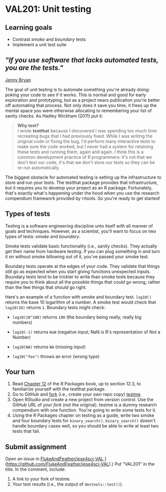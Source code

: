 # VAL201: Unit testing

## Learning goals

-   Contrast *smoke* and *boundary* tests
-   Implement a unit test suite

## *"If you use software that lacks automated tests, you are the tests."*

[Jenny Bryan](https://twitter.com/jennybryan/status/1043307291909316609)

The goal of unit testing is to automate something you're already doing: poking your code to see if it works. This is normal and good for early exploration and prototyping, but as a project nears publication you're better off automating that process. Not only does it save you time, it frees up the mental space you were otherwise allocating to remembering your list of sanity checks. As Hadley Wickham (2011) put it:

> **Why test?**\
> I wrote **testthat** because I discovered I was spending too much time recreating bugs that I had previously fixed. While I was writing the original code or fixing the bug, I'd perform many interactive tests to make sure the code worked, but I never had a system for retaining these tests and running them, again and again. I think this is a common development practice of R programmers: it's not that we don't test our code, it's that we don't store our tests so they can be re-run automatically.

The biggest obstacle for automated testing is setting up the infrastructure to store and run your tests. The testthat package provides that infrastructure, but it requires you to develop your project as an R package. Fortunately, that's exactly what's happening under the hood when you use the research compendium framework provided by rrtools. So you're ready to get started!

## Types of tests

Testing is a software engineering discipline unto itself with all manner of goals and techniques. However, as a scientist, you'll want to focus on two types of tests: *smoke* and *boundary*.

Smoke tests validate basic functionality (i.e., sanity checks). They actually get their name from hardware testing. If you can plug something in and turn it on without smoke billowing out of it, you've passed your smoke test.

Boundary tests operate at the edges of your code. They validate that things still go as expected when you start giving functions unexpected inputs. Boundary tests tend to be trickier to write than smoke tests because they require you to think about all the possible things that *could* go wrong, rather than the few things that *should* go right.

Here's an example of a function with smoke and boundary test. `log10()` returns the base 10 logarithm of a number. A smoke test would check that `log10(10)` returns `1`. Boundary tests might check:

-   `log10(10^100)` returns `100` (the boundary being really, really big numbers)

-   `log10(-1)` returns `NaN` (negative input; NaN is R's representation of Not a Number)

-   `log10(NA)` returns `NA` (missing input)

-   `log10("foo")` throws an error (wrong type)

## Your turn

1.  Read [Chapter 12](https://r-pkgs.org/tests.html) of the R Packages book, up to section 12.3, to familiarize yourself with the testthat package.
2.  Go to GitHub and [fork](https://docs.github.com/en/get-started/quickstart/fork-a-repo) (i.e., create your own repo copy) [testme](https://github.com/FlukeAndFeather/testme).
3.  Open RStudio and create a new project from version control. Use the GitHub URL of *your fork* (not the original). testme is a dummy research compendium with one function. You're going to write some tests for it.
4.  Using the R Packages chapter on testing as a guide, write two smoke and four boundary tests for `binary_search()`. `binary_search()` doesn't handle boundary cases well, so you should be able to write at least two tests that fail.

## Submit assignment

Open an issue in [FlukeAndFeather/jese4sci-VAL](%5Bhttps://github.com/FlukeAndFeather/jese4sci-VAL).](<https://github.com/FlukeAndFeather/jese4sci-VAL>).) Put "VAL201" in the title. In the comment, include:

1.  A link to your fork of testme.
2.  Your test results (i.e., the output of `devtools::test()`).
